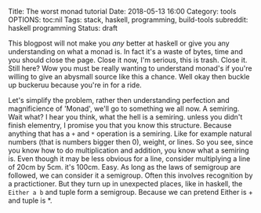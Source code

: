 Title: The worst monad tutorial
Date: 2018-05-13 16:00
Category: tools
OPTIONS: toc:nil
Tags: stack, haskell, programming, build-tools
subreddit: haskell programming
Status: draft

This blogpost will not make you *any* better at 
haskell or give you any understanding on what a monad is.
In fact it's a waste of bytes, time and you should close the page.
Close it now, I'm serious, this is trash.
Close it.
Still here?
Wow you must be really wanting to understand
monad's if you're willing to give an abysmall source
like this a chance.
Well okay then buckle up buckeruu because
you're in for a ride.

Let's simplify the problem, 
rather then understanding perfection and magnificience
of 'Monad', we'll go to something we all now.
A semiring.
Wait what? I hear you think,
what the hell is a semiring.
unless you didn't finish elementry,
I promise you
that you know this structure.
Because anything that has a `+` and `*`
operation is a semiring.
Like for example natural numbers
(that is numbers bigger then 0),
weight, or lines.
So you see,
since you know how to do multiplication and addition,
you know what a semiring is.
Even though it may be less obvious for a line,
consider multiplying a line of 20cm by 5cm.
it's 100cm.
Easy.
As long as the laws of semigroup are followed,
we can consider it a semigroup.
Often this involves recognition by a practictioner.
But they turn up in unexpected places,
like in haskell, the `Either a b` and tuple form
a semigroup.
Because we can pretend Either is + and tuple is *.

